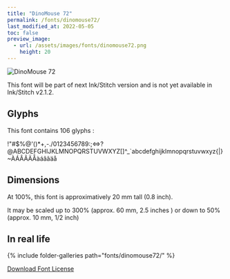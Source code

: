 ```yaml
---
title: "DinoMouse 72"
permalink: /fonts/dinomouse72/
last_modified_at: 2022-05-05
toc: false
preview_image:
  - url: /assets/images/fonts/dinomouse72.png
    height: 20
---
```

![DinoMouse 72](/assets/images/fonts/dinomouse72.png)

This font will be part of next Ink/Stitch version and is not yet available in Ink/Stitch v2.1.2.

## Glyphs

This font contains 106 glyphs :
	
!"#$%@'()*+,-./0123456789:;<=>?@ABCDEFGHIJKLMNOPQRSTUVWXYZ[\]^_`abcdefghijklmnopqrstuvwxyz{|}~ÀÁÂÃÄÅàáâãäå

## Dimensions

At 100%, this font is approximatively  20 mm tall (0.8 inch).

It may be scaled  up to 300% (approx. 60 mm, 2.5 inches ) or down to  50% (approx. 10 mm, 1/2 inch)

## In real life
{% include folder-galleries path="fonts/dinomouse72/" %}


[Download Font License](https://github.com/inkstitch/inkstitch/tree/main/fonts/dinomouse72/LICENSE)
